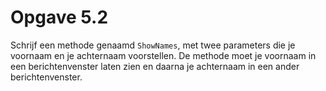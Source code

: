 # Opgave 5.2
Schrijf een methode genaamd `ShowNames`, met twee parameters die je voornaam en je achternaam voorstellen.
De methode moet je voornaam in een berichtenvenster laten zien en daarna je achternaam in een ander berichtenvenster.
